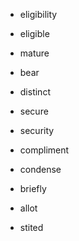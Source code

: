- eligibility
- eligible
- mature
- bear

- distinct
- secure
- security

- compliment
- condense
- briefly
- allot
- stited
